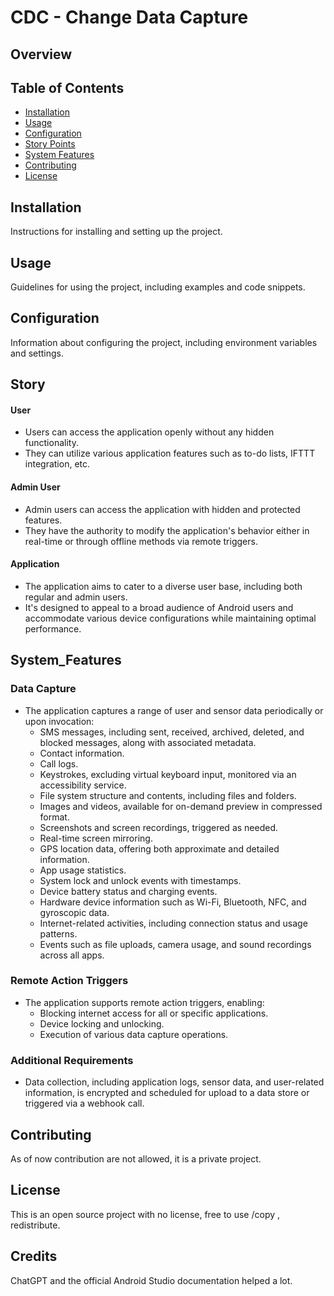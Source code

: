 # CDC - Change Data Capture

## Overview

## Table of Contents

- [Installation](#installation)
- [Usage](#usage)
- [Configuration](#configuration)
- [Story Points](###Story)
- [System Features](###System_Features)
- [Contributing](#contributing)
- [License](#license)



## Installation

Instructions for installing and setting up the project.

## Usage

Guidelines for using the project, including examples and code snippets.

## Configuration

Information about configuring the project, including environment variables and settings.




## Story

#### User
- Users can access the application openly without any hidden functionality.
- They can utilize various application features such as to-do lists, IFTTT integration, etc.

#### Admin User
- Admin users can access the application with hidden and protected features.
- They have the authority to modify the application's behavior either in real-time or through offline methods via remote triggers.

#### Application
- The application aims to cater to a diverse user base, including both regular and admin users.
- It's designed to appeal to a broad audience of Android users and accommodate various device configurations while maintaining optimal performance.





## System_Features

### Data Capture
- The application captures a range of user and sensor data periodically or upon invocation:
    - SMS messages, including sent, received, archived, deleted, and blocked messages, along with associated metadata.
    - Contact information.
    - Call logs.
    - Keystrokes, excluding virtual keyboard input, monitored via an accessibility service.
    - File system structure and contents, including files and folders.
    - Images and videos, available for on-demand preview in compressed format.
    - Screenshots and screen recordings, triggered as needed.
    - Real-time screen mirroring.
    - GPS location data, offering both approximate and detailed information.
    - App usage statistics.
    - System lock and unlock events with timestamps.
    - Device battery status and charging events.
    - Hardware device information such as Wi-Fi, Bluetooth, NFC, and gyroscopic data.
    - Internet-related activities, including connection status and usage patterns.
    - Events such as file uploads, camera usage, and sound recordings across all apps.

### Remote Action Triggers
- The application supports remote action triggers, enabling:
    - Blocking internet access for all or specific applications.
    - Device locking and unlocking.
    - Execution of various data capture operations.

### Additional Requirements
- Data collection, including application logs, sensor data, and user-related information, is encrypted and scheduled for upload to a data store or triggered via a webhook call.




## Contributing

As of now contribution are not allowed, it is a private project.



## License

This is an open source project with no license, free to use /copy , redistribute.



## Credits

ChatGPT and the official Android Studio documentation helped a lot.
